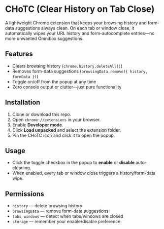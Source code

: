 # CHoTC (Clear History on Tab Close)

A lightweight Chrome extension that keeps your browsing history and form-data suggestions always clean. On each tab or window close, it automatically wipes your URL history and form-autocomplete entries—no more unwanted Omnibox suggestions.

## Features

- Clears browsing history (`chrome.history.deleteAll()`)  
- Removes form-data suggestions (`browsingData.remove({ history, formData })`)  
- Toggle on/off from the popup at any time  
- Zero console output or clutter—just pure functionality  

## Installation

1. Clone or download this repo.  
2. Open `chrome://extensions` in your browser.  
3. Enable **Developer mode**.  
4. Click **Load unpacked** and select the extension folder.  
5. Pin the CHoTC icon and click it to open the popup.  

## Usage

- Click the toggle checkbox in the popup to **enable** or **disable** auto-cleaning.  
- When enabled, every tab or window close triggers a history/form-data wipe.  

## Permissions

- `history` — delete browsing history  
- `browsingData` — remove form-data suggestions  
- `tabs`, `windows` — detect when tabs/windows are closed  
- `storage` — remember your enable/disable preference  